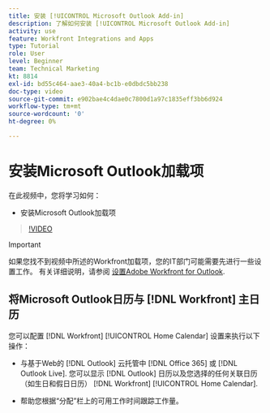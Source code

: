 ```yaml
---
title: 安装 [!UICONTROL Microsoft Outlook Add-in]
description: 了解如何安装 [!UICONTROL Microsoft Outlook Add-in]
activity: use
feature: Workfront Integrations and Apps
type: Tutorial
role: User
level: Beginner
team: Technical Marketing
kt: 8814
exl-id: bd55c464-aae3-40a4-bc1b-e0dbdc5bb238
doc-type: video
source-git-commit: e902bae4c4dae0c7800d1a97c1835eff3bb6d924
workflow-type: tm+mt
source-wordcount: '0'
ht-degree: 0%

---
```


# 安装Microsoft Outlook加载项

在此视频中，您将学习如何：

* 安装Microsoft Outlook加载项

>[!VIDEO](https://video.tv.adobe.com/v/335115/?quality=12)

>[!IMPORTANT]
>
>如果您找不到视频中所述的Workfront加载项，您的IT部门可能需要先进行一些设置工作。 有关详细说明，请参阅 [设置Adobe Workfront for Outlook](https://experienceleague.adobe.com/docs/workfront/using/adobe-workfront-integrations/workfront-for-outlook/set-up-workfront-for-outlook.html).

## 将Microsoft Outlook日历与 [!DNL Workfront] 主日历

您可以配置 [!DNL Workfront] [!UICONTROL Home Calendar] 设置来执行以下操作：

* 与基于Web的 [!DNL Outlook] 云托管中 [!DNL Office 365] 或 [!DNL Outlook Live]. 您可以显示 [!DNL Outlook] 日历以及您选择的任何关联日历（如生日和假日日历） [!DNL Workfront] [!UICONTROL Home Calendar].

* 帮助您根据“分配”栏上的可用工作时间跟踪工作量。
